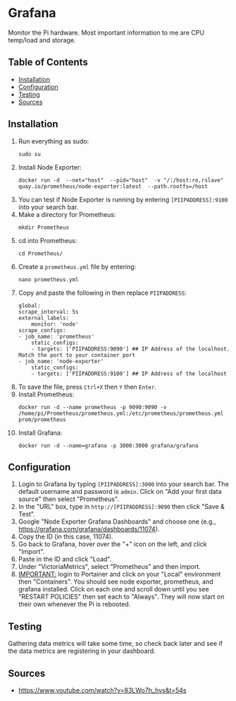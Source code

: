 # Grafana
Monitor the Pi hardware. Most important information to me are CPU temp/load and storage.
## Table of Contents
- [Installation](#installation)
- [Configuration](#configuration)
- [Testing](#testing)
- [Sources](#sources)
## Installation
1. Run everything as sudo:
    ```
    sudo su
    ```
2. Install Node Exporter:
    ```
    docker run -d  --net="host"  --pid="host"  -v "/:/host:ro,rslave"  quay.io/prometheus/node-exporter:latest  --path.rootfs=/host
    ```
3. You can test if Node Exporter is running by entering `[PIIPADDRESS]:9100` into your search bar.
4. Make a directory for Prometheus:
    ```
    mkdir Prometheus
    ```
5. cd into Prometheus:
    ```
    cd Prometheus/
    ```
6. Create a `prometheus.yml` file by entering:
    ```
    nano prometheus.yml
    ```
7.  Copy and paste the following in then replace `PIIPADDRESS`:
    ```
    global:
    scrape_interval: 5s
    external_labels:
        monitor: 'node'
    scrape_configs:
    - job_name: 'prometheus'
        static_configs:
        - targets: ['PIIPADDRESS:9090'] ## IP Address of the localhost. Match the port to your container port
    - job_name: 'node-exporter'
        static_configs:
        - targets: ['PIIPADDRESS:9100'] ## IP Address of the localhost
    ```
8. To save the file, press `Ctrl+X` then `Y` then `Enter`.
9. Install Prometheus:
    ```
    docker run -d --name prometheus -p 9090:9090 -v /home/pi/Prometheus/prometheus.yml:/etc/prometheus/prometheus.yml prom/prometheus
    ```
10. Install Grafana:
    ```
    docker run -d --name=grafana -p 3000:3000 grafana/grafana
    ```
## Configuration
1. Login to Grafana by typing `[PIIPADDRESS]:3000` into your search bar. The default username and password is `admin`. Click on "Add your first data source" then select "Prometheus".
2. In the "URL" box, type in `http://[PIIPADDRESS]:9090` then click "Save & Test".
3. Google "Node Exporter Grafana Dashboards" and choose one (e.g., https://grafana.com/grafana/dashboards/11074).
4. Copy the ID (in this case, 11074).
5. Go back to Grafana, hover over the "+" icon on the left, and click "Import".
6. Paste in the ID and click "Load".
7. Under "VictoriaMetrics", select "Prometheus" and then import.
8. <ins>IMPORTANT:</ins> login to Portainer and click on your "Local" environment then "Containers". You should see node exporter, prometheus, and grafana installed. Click on each one and scroll down until you see "RESTART POLICIES" then set each to "Always". They will now start on their own whenever the Pi is rebooted.
## Testing
Gathering data metrics will take some time, so check back later and see if the data metrics are registering in your dashboard.
## Sources
* https://www.youtube.com/watch?v=83LWo7h_hvs&t=54s